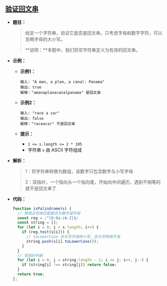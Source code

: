 ## [验证回文串](https://leetcode.cn/problems/valid-palindrome/)

* **题目：**

  >给定一个字符串，验证它是否是回文串，只考虑字母和数字字符，可以忽略字母的大小写。
  >
  >**说明：**本题中，我们将空字符串定义为有效的回文串。

* **示例：**

  * **示例1：**

    ```
    输入: "A man, a plan, a canal: Panama"
    输出: true
    解释："amanaplanacanalpanama" 是回文串
    ```

  * **示例2：**

    ```
    输入: "race a car"
    输出: false
    解释："raceacar" 不是回文串
    ```

  * **提示：**

    * `1 <= s.length <= 2 * 105`
    * 字符串 `s` 由 ASCII 字符组成

* **解析：**

  >1：将字符串转换为数组，该数字只包含数字与小写字母
  >
  >2：双指针，一个指向头一个指向尾，开始向中间遍历，遇到不相等的就不是回文串了

* **代码：**

  ```js
  function isPalindrome(s) {
    // 使用正则来匹配是否为数字或字母
    const reg = /^[0-9a-zA-Z]$/
    const string = [];
    for (let i = 0; i < s.length; i++) {
      if (reg.test(s[i])) {
        // toLowerCase 将大写字母转小写，非大写转换不变
        string.push(s[i].toLowerCase());
      }
    }
    // 双指针判断
    for (let i = 0, j = string.length - 1; i <= j; i++, j--) {
      if (string[i] !== string[j]) return false;
    }
    return true;
  };
  ```

  
